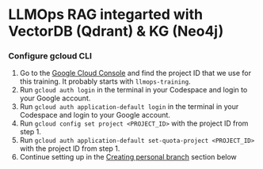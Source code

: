 # LLMOps RAG integarted with VectorDB (Qdrant) & KG (Neo4j)


### Configure gcloud CLI

1. Go to the [Google Cloud Console](https://console.cloud.google.com/) and find the project ID
that we use for this training. It probably starts with `llmops-training`.
2. Run `gcloud auth login` in the terminal in your Codespace and login to your Google account.
3. Run `gcloud auth application-default login` in the terminal in your Codespace and login to your Google account.
4. Run `gcloud config set project <PROJECT_ID>` with the project ID from step 1.
5. Run `gcloud auth application-default set-quota-project <PROJECT_ID>` with the project ID from step 1.
6. Continue setting up in the [Creating personal branch](#creating-personal-branch) section below